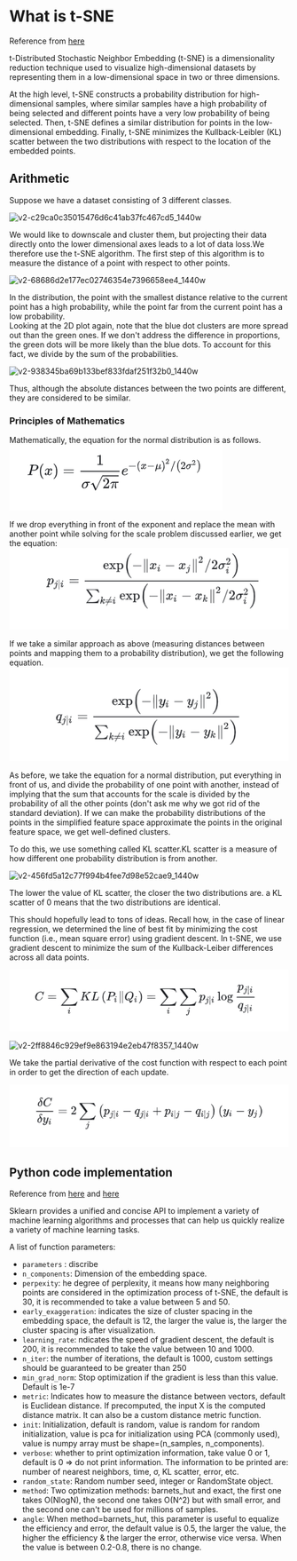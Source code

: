 # What is t-SNE
Reference from [here](https://zhuanlan.zhihu.com/p/148170862)

t-Distributed Stochastic Neighbor Embedding (t-SNE) is a dimensionality reduction technique used to visualize high-dimensional datasets by representing them in a low-dimensional space in two or three dimensions.  

At the high level, t-SNE constructs a probability distribution for high-dimensional samples, where similar samples have a high probability of being selected and different points have a very low probability of being selected. Then, t-SNE defines a similar distribution for points in the low-dimensional embedding. Finally, t-SNE minimizes the Kullback-Leibler (KL) scatter between the two distributions with respect to the location of the embedded points.

##  Arithmetic

Suppose we have a dataset consisting of 3 different classes.  

![v2-c29ca0c35015476d6c41ab37fc467cd5_1440w](https://github.com/user-attachments/assets/e49d9e1c-a338-458d-b67d-6f17aae1f93c)

We would like to downscale and cluster them, but projecting their data directly onto the lower dimensional axes leads to a lot of data loss.We therefore use the t-SNE algorithm. The first step of this algorithm is to measure the distance of a point with respect to other points.  

![v2-68686d2e177ec02746354e7396658ee4_1440w](https://github.com/user-attachments/assets/9e574c46-7ee2-41ee-ac1b-bd32cc90e775)

In the distribution, the point with the smallest distance relative to the current point has a high probability, while the point far from the current point has a low probability.  
Looking at the 2D plot again, note that the blue dot clusters are more spread out than the green ones. If we don't address the difference in proportions, the green dots will be more likely than the blue dots. To account for this fact, we divide by the sum of the probabilities.  

![v2-938345ba69b133bef833fdaf251f32b0_1440w](https://github.com/user-attachments/assets/c39a71f2-23a2-4cd5-a24f-abe8f0f71920)

Thus, although the absolute distances between the two points are different, they are considered to be similar.

### Principles of Mathematics
Mathematically, the equation for the normal distribution is as follows.  
![1](/images/a1.png)

If we drop everything in front of the exponent and replace the mean with another point while solving for the scale problem discussed earlier, we get the equation:  
![2](/images/a2.png)  

If we take a similar approach as above (measuring distances between points and mapping them to a probability distribution), we get the following equation.  
![3](/images/a3.png)  


As before, we take the equation for a normal distribution, put everything in front of us, and divide the probability of one point with another, instead of implying that the sum that accounts for the scale is divided by the probability of all the other points (don't ask me why we got rid of the standard deviation). If we can make the probability distributions of the points in the simplified feature space approximate the points in the original feature space, we get well-defined clusters.

To do this, we use something called KL scatter.KL scatter is a measure of how different one probability distribution is from another.

![v2-456fd5a12c77f994b4fee7d98e52cae9_1440w](https://github.com/user-attachments/assets/7d5db1cc-0b5f-4031-8904-c6608e31f563)

The lower the value of KL scatter, the closer the two distributions are. a KL scatter of 0 means that the two distributions are identical.

This should hopefully lead to tons of ideas. Recall how, in the case of linear regression, we determined the line of best fit by minimizing the cost function (i.e., mean square error) using gradient descent. In t-SNE, we use gradient descent to minimize the sum of the Kullback-Leiber differences across all data points.

![4](/images/a4.png)  

![v2-2ff8846c929ef9e863194e2eb47f8357_1440w](https://github.com/user-attachments/assets/cc088889-c081-4d6b-b168-79aa81b49d50)

We take the partial derivative of the cost function with respect to each point in order to get the direction of each update.

![5](/images/a5.png )  

## Python code implementation

Reference from [here](https://blog.csdn.net/haoji007/article/details/94962952) and  [here](https://www.cnblogs.com/PythonLearner/p/12903615.html)

Sklearn provides a unified and concise API to implement a variety of machine learning algorithms and processes that can help us quickly realize a variety of machine learning tasks.  

A list of function parameters:
- `parameters` : discribe
- `n_components`: Dimension of the embedding space.
- `perpexity`: he degree of perplexity, it means how many neighboring points are considered in the optimization process of t-SNE, the default is 30, it is recommended to take a value between 5 and 50.
- `early_exaggeration`: indicates the size of cluster spacing in the embedding space, the default is 12, the larger the value is, the larger the cluster spacing is after visualization.
- `learning_rate`: ndicates the speed of gradient descent, the default is 200, it is recommended to take the value between 10 and 1000.
- `n_iter`: the number of iterations, the default is 1000, custom settings should be guaranteed to be greater than 250
- `min_grad_norm`: Stop optimization if the gradient is less than this value. Default is 1e-7
- `metric`: Indicates how to measure the distance between vectors, default is Euclidean distance. If precomputed, the input X is the computed distance matrix. It can also be a custom distance metric function.
- `init`: Initialization, default is random, value is random for random initialization, value is pca for initialization using PCA (commonly used), value is numpy array must be shape=(n_samples, n_components).
- `verbose`: whether to print optimization information, take value 0 or 1, default is 0 => do not print information. The information to be printed are: number of nearest neighbors, time, σ, KL scatter, error, etc.
- `random_state`: Random number seed, integer or RandomState object.
- `method`: Two optimization methods: barnets_hut and exact, the first one takes O(NlogN), the second one takes O(N^2) but with small error, and the second one can't be used for millions of samples.
- `angle`: When method=barnets_hut, this parameter is useful to equalize the efficiency and error, the default value is 0.5, the larger the value, the higher the efficiency & the larger the error, otherwise vice versa. When the value is between 0.2-0.8, there is no change.

